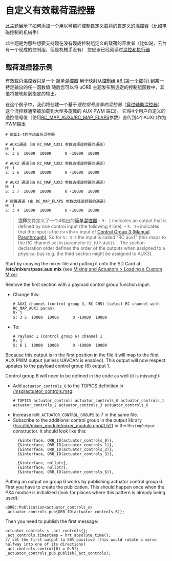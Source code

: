 # 自定义有效载荷混控器

此主题展示了如何添加一个用以可编程控制自定义载荷的自定义的[混控器](../concept/mixing.md)（比如电磁控制的机械手）

此主题是为那些想要支持现在没有现成控制组定义的载荷的开发者（比如说，云台有一个现成的控制组，但是机械手没有） 您应该已经阅读过[混控和执行器](../concept/mixing.md)


## 载荷混控器示例

有效载荷混控器只是一个 [简单混控器](../concept/mixing.md#simple-mixer) 用于映射从[控制组 #6 (第一个载荷)](../concept/mixing.md#control_group_6) 到某一特定输出的任一函数值 随后您可以将 uORB 主题发布到选定的控制组函数中，其值将被映射到指定的输出。

在这个例子中，我们将创建一个基于*遥控信号直穿的混控器*（[穿过辅助混控器](https://github.com/PX4/Firmware/blob/master/ROMFS/px4fmu_common/mixers/pass.aux.mix)） 这个混控器通常被加载到大型多旋翼的 AUX PWM 端口)。 它将4个用户自定义的遥控信号值（使用[RC_MAP_AUXx/RC_MAP_FLAPS](../advanced/parameter_reference.md#RC_MAP_AUX1)参数）直传到4个AUX口作为PWM输出

```
# 输出1-4的手动直传混控器

# AUX1通道 (由 RC_MAP_AUX1 参数选择遥控器的通道)
M: 1
S: 3 5  10000  10000      0 -10000  10000

# AUX2 通道(由 RC_MAP_AUX2 参数选择遥控器的通道)
M: 1
S: 3 6  10000  10000      0 -10000  10000

# AUX3 通道(由 RC_MAP_AUX3 参数选择遥控器的通道)
M: 1
S: 3 7  10000  10000      0 -10000  10000

# 襟翼通道 (由 RC_MAP_FLAPS 参数选择遥控器的通道)
M: 1
S: 3 4  10000  10000      0 -10000  10000
```

> **注释**文件定义了一个4输出的[简单混控器](../concept/mixing.md#simple-mixer) - `M: 1` indicates an output that is defined by one control input (the following `S` line). - `S: 3`_`n`_ indicates that the input is the n<>th<> input of [Control Group 3 (Manual Passthrough)](../concept/mixing.md#control-group-3-manual-passthrough). So for `S: 3 5` the input is called "RC aux1" (this maps to the RC channel set in parameter `RC_MAP_AUX1`). - The section declaration order defines the order of the outputs when assigned to a physical bus (e.g. the third section might be assigned to AUX3).


Start by copying the mixer file and putting it onto the SD Card at: **/etc/mixers/pass.aux.mix** (see [Mixing and Actuators > Loading a Custom Mixer](../concept/mixing.md#loading_custom_mixer).

Remove the first section with a payload control group function input:
- Change this:
  ```
  # AUX1 channel (control group 3, RC CH5) (select RC channel with RC_MAP_AUX1 param)
  M: 1
  S: 3 5  10000  10000      0 -10000  10000
  ```
- To:
  ```
  # Payload 1 (control group 6) channel 1
  M: 1
  S: 6 1  10000  10000      0 -10000  10000
  ```

Because this output is in the first position in the file it will map to the first AUX PWM output (unless UAVCAN is enabled). This output will now respect updates to the payload control group (6) output 1.

Control group 6 will need to be defined in the code as well (it is missing!):
- Add `actuator_controls_6` to the TOPICS definition in [/msg/actuator_controls.msg](https://github.com/PX4/Firmware/blob/master/msg/actuator_controls.msg#L17):
  ```
  # TOPICS actuator_controls actuator_controls_0 actuator_controls_1 actuator_controls_2 actuator_controls_3 actuator_controls_6
  ```
- Increase `NUM_ACTUATOR_CONTROL_GROUPS` to 7 in the same file.
- Subscribe to the additional control group in the output library ([/src/lib/mixer_module/mixer_module.cpp#L52](https://github.com/PX4/Firmware/blob/master/src/lib/mixer_module/mixer_module.cpp#L52)) in the `MixingOutput` constructor. It should look like this:
  ```
    {&interface, ORB_ID(actuator_controls_0)},
    {&interface, ORB_ID(actuator_controls_1)},
    {&interface, ORB_ID(actuator_controls_2)},
    {&interface, ORB_ID(actuator_controls_3)},
  ```
  ```
    {&interface, nullptr},
    {&interface, nullptr},
    {&interface, ORB_ID(actuator_controls_6)},
  ```

Putting an output on group 6 works by publishing actuator control group 6. First you have to create the publication. This should happen once when the PX4 module is initialized (look for places where this pattern is already being used):
```
uORB::Publication<actuator_controls_s> _actuator_controls_pub{ORB_ID(actuator_controls_6)};
```

Then you need to publish the first message:
```
actuator_controls_s _act_controls{};
_act_controls.timestamp = hrt_absolute_time();
// set the first output to 50% positive (this would rotate a servo halfway into one of its directions)
_act_controls.control[0] = 0.5f;
_actuator_controls_pub.publish(_act_controls);
```
